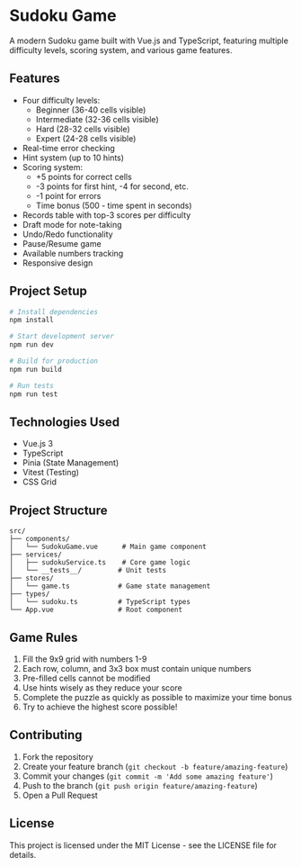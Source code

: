 # Sudoku Game

A modern Sudoku game built with Vue.js and TypeScript, featuring multiple difficulty levels, scoring system, and various game features.

## Features

- Four difficulty levels:
  - Beginner (36-40 cells visible)
  - Intermediate (32-36 cells visible)
  - Hard (28-32 cells visible)
  - Expert (24-28 cells visible)
- Real-time error checking
- Hint system (up to 10 hints)
- Scoring system:
  - +5 points for correct cells
  - -3 points for first hint, -4 for second, etc.
  - -1 point for errors
  - Time bonus (500 - time spent in seconds)
- Records table with top-3 scores per difficulty
- Draft mode for note-taking
- Undo/Redo functionality
- Pause/Resume game
- Available numbers tracking
- Responsive design

## Project Setup

```bash
# Install dependencies
npm install

# Start development server
npm run dev

# Build for production
npm run build

# Run tests
npm run test
```

## Technologies Used

- Vue.js 3
- TypeScript
- Pinia (State Management)
- Vitest (Testing)
- CSS Grid

## Project Structure

```
src/
├── components/
│   └── SudokuGame.vue      # Main game component
├── services/
│   ├── sudokuService.ts    # Core game logic
│   └── __tests__/         # Unit tests
├── stores/
│   └── game.ts            # Game state management
├── types/
│   └── sudoku.ts          # TypeScript types
└── App.vue                # Root component
```

## Game Rules

1. Fill the 9x9 grid with numbers 1-9
2. Each row, column, and 3x3 box must contain unique numbers
3. Pre-filled cells cannot be modified
4. Use hints wisely as they reduce your score
5. Complete the puzzle as quickly as possible to maximize your time bonus
6. Try to achieve the highest score possible!

## Contributing

1. Fork the repository
2. Create your feature branch (`git checkout -b feature/amazing-feature`)
3. Commit your changes (`git commit -m 'Add some amazing feature'`)
4. Push to the branch (`git push origin feature/amazing-feature`)
5. Open a Pull Request

## License

This project is licensed under the MIT License - see the LICENSE file for details.
